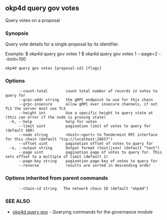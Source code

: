 ## okp4d query gov votes

Query votes on a proposal

### Synopsis

Query vote details for a single proposal by its identifier.

Example:
$ okp4d query gov votes 1
$ okp4d query gov votes 1 --page=2 --limit=100

```
okp4d query gov votes [proposal-id] [flags]
```

### Options

```
      --count-total        count total number of records in votes to query for
      --grpc-addr string   the gRPC endpoint to use for this chain
      --grpc-insecure      allow gRPC over insecure channels, if not TLS the server must use TLS
      --height int         Use a specific height to query state at (this can error if the node is pruning state)
  -h, --help               help for votes
      --limit uint         pagination limit of votes to query for (default 100)
      --node string        <host>:<port> to Tendermint RPC interface for this chain (default "tcp://localhost:26657")
      --offset uint        pagination offset of votes to query for
  -o, --output string      Output format (text|json) (default "text")
      --page uint          pagination page of votes to query for. This sets offset to a multiple of limit (default 1)
      --page-key string    pagination page-key of votes to query for
      --reverse            results are sorted in descending order
```

### Options inherited from parent commands

```
      --chain-id string   The network chain ID (default "okp4d")
```

### SEE ALSO

* [okp4d query gov](okp4d_query_gov.md)	 - Querying commands for the governance module
